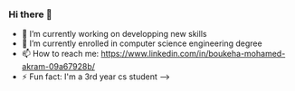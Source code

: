 ### Hi there 👋



- 🔭 I’m currently working on developping new skills 
- 🌱 I’m currently enrolled in computer science engineering degree  
- 📫 How to reach me: https://www.linkedin.com/in/boukeha-mohamed-akram-09a67928b/
- ⚡ Fun fact: I'm a 3rd year cs student 
-->

